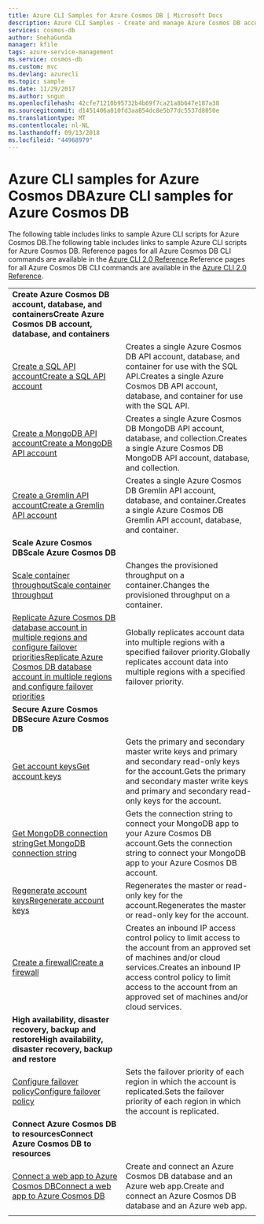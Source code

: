 ```yaml
---
title: Azure CLI Samples for Azure Cosmos DB | Microsoft Docs
description: Azure CLI Samples - Create and manage Azure Cosmos DB accounts, databases, containers, regions, and firewalls.
services: cosmos-db
author: SnehaGunda
manager: kfile
tags: azure-service-management
ms.service: cosmos-db
ms.custom: mvc
ms.devlang: azurecli
ms.topic: sample
ms.date: 11/29/2017
ms.author: sngun
ms.openlocfilehash: 42cfe71210b95732b4b69f7ca21a8b647e187a38
ms.sourcegitcommit: d1451406a010fd3aa854dc8e5b77dc5537d8050e
ms.translationtype: MT
ms.contentlocale: nl-NL
ms.lasthandoff: 09/13/2018
ms.locfileid: "44968979"
---
```

# <a name="azure-cli-samples-for-azure-cosmos-db"></a><span data-ttu-id="f8070-103">Azure CLI samples for Azure Cosmos DB</span><span class="sxs-lookup"><span data-stu-id="f8070-103">Azure CLI samples for Azure Cosmos DB</span></span>

<span data-ttu-id="f8070-104">The following table includes links to sample Azure CLI scripts for Azure Cosmos DB.</span><span class="sxs-lookup"><span data-stu-id="f8070-104">The following table includes links to sample Azure CLI scripts for Azure Cosmos DB.</span></span> <span data-ttu-id="f8070-105">Reference pages for all Azure Cosmos DB CLI commands are available in the [Azure CLI 2.0 Reference](https://docs.microsoft.com/cli/azure/cosmosdb).</span><span class="sxs-lookup"><span data-stu-id="f8070-105">Reference pages for all Azure Cosmos DB CLI commands are available in the [Azure CLI 2.0 Reference](https://docs.microsoft.com/cli/azure/cosmosdb).</span></span>

| |  |
|---|---|
|<span data-ttu-id="f8070-106">**Create Azure Cosmos DB account, database, and containers**</span><span class="sxs-lookup"><span data-stu-id="f8070-106">**Create Azure Cosmos DB account, database, and containers**</span></span>||
|[<span data-ttu-id="f8070-107">Create a SQL API account</span><span class="sxs-lookup"><span data-stu-id="f8070-107">Create a SQL API account</span></span>](scripts/create-database-account-collections-cli.md?toc=%2fcli%2fazure%2ftoc.json)| <span data-ttu-id="f8070-108">Creates a single Azure Cosmos DB API account, database, and container for use with the SQL API.</span><span class="sxs-lookup"><span data-stu-id="f8070-108">Creates a single Azure Cosmos DB API account, database, and container for use with the SQL API.</span></span> |
| [<span data-ttu-id="f8070-109">Create a MongoDB API account</span><span class="sxs-lookup"><span data-stu-id="f8070-109">Create a MongoDB API account</span></span>](scripts/create-mongodb-database-account-cli.md?toc=%2fcli%2fazure%2ftoc.json) | <span data-ttu-id="f8070-110">Creates a single Azure Cosmos DB MongoDB API account, database, and collection.</span><span class="sxs-lookup"><span data-stu-id="f8070-110">Creates a single Azure Cosmos DB MongoDB API account, database, and collection.</span></span> |
| [<span data-ttu-id="f8070-111">Create a Gremlin API account</span><span class="sxs-lookup"><span data-stu-id="f8070-111">Create a Gremlin API account</span></span>](scripts/create-graph-database-account-cli.md?toc=%2fcli%2fazure%2ftoc.json) | <span data-ttu-id="f8070-112">Creates a single Azure Cosmos DB Gremlin API account, database, and container.</span><span class="sxs-lookup"><span data-stu-id="f8070-112">Creates a single Azure Cosmos DB Gremlin API account, database, and container.</span></span> |
|<span data-ttu-id="f8070-113">**Scale Azure Cosmos DB**</span><span class="sxs-lookup"><span data-stu-id="f8070-113">**Scale Azure Cosmos DB**</span></span>||
| [<span data-ttu-id="f8070-114">Scale container throughput</span><span class="sxs-lookup"><span data-stu-id="f8070-114">Scale container throughput</span></span>](scripts/scale-collection-throughput-cli.md?toc=%2fcli%2fazure%2ftoc.json) | <span data-ttu-id="f8070-115">Changes the provisioned throughput on a container.</span><span class="sxs-lookup"><span data-stu-id="f8070-115">Changes the provisioned throughput on a container.</span></span>|
|[<span data-ttu-id="f8070-116">Replicate Azure Cosmos DB database account in multiple regions and configure failover priorities</span><span class="sxs-lookup"><span data-stu-id="f8070-116">Replicate Azure Cosmos DB database account in multiple regions and configure failover priorities</span></span>](scripts/scale-multiregion-cli.md?toc=%2fcli%2fazure%2ftoc.json)|<span data-ttu-id="f8070-117">Globally replicates account data into multiple regions with a specified failover priority.</span><span class="sxs-lookup"><span data-stu-id="f8070-117">Globally replicates account data into multiple regions with a specified failover priority.</span></span>|
|<span data-ttu-id="f8070-118">**Secure Azure Cosmos DB**</span><span class="sxs-lookup"><span data-stu-id="f8070-118">**Secure Azure Cosmos DB**</span></span>||
| [<span data-ttu-id="f8070-119">Get account keys</span><span class="sxs-lookup"><span data-stu-id="f8070-119">Get account keys</span></span>](scripts/secure-get-account-key-cli.md?toc=%2fcli%2fazure%2ftoc.json) | <span data-ttu-id="f8070-120">Gets the primary and secondary master write keys and primary and secondary read-only keys for the account.</span><span class="sxs-lookup"><span data-stu-id="f8070-120">Gets the primary and secondary master write keys and primary and secondary read-only keys for the account.</span></span>|
| [<span data-ttu-id="f8070-121">Get MongoDB connection string</span><span class="sxs-lookup"><span data-stu-id="f8070-121">Get MongoDB connection string</span></span>](scripts/secure-mongo-connection-string-cli.md?toc=%2fcli%2fazure%2ftoc.json) | <span data-ttu-id="f8070-122">Gets the connection string to connect your MongoDB app to your Azure Cosmos DB account.</span><span class="sxs-lookup"><span data-stu-id="f8070-122">Gets the connection string to connect your MongoDB app to your Azure Cosmos DB account.</span></span>|
|[<span data-ttu-id="f8070-123">Regenerate account keys</span><span class="sxs-lookup"><span data-stu-id="f8070-123">Regenerate account keys</span></span>](scripts/secure-regenerate-key-cli.md?toc=%2fcli%2fazure%2ftoc.json)|<span data-ttu-id="f8070-124">Regenerates the master or read-only key for the account.</span><span class="sxs-lookup"><span data-stu-id="f8070-124">Regenerates the master or read-only key for the account.</span></span>|
|[<span data-ttu-id="f8070-125">Create a firewall</span><span class="sxs-lookup"><span data-stu-id="f8070-125">Create a firewall</span></span>](scripts/create-firewall-cli.md?toc=%2fcli%2fazure%2ftoc.json)| <span data-ttu-id="f8070-126">Creates an inbound IP access control policy to limit access to the account from an approved set of machines and/or cloud services.</span><span class="sxs-lookup"><span data-stu-id="f8070-126">Creates an inbound IP access control policy to limit access to the account from an approved set of machines and/or cloud services.</span></span>|
|<span data-ttu-id="f8070-127">**High availability, disaster recovery, backup and restore**</span><span class="sxs-lookup"><span data-stu-id="f8070-127">**High availability, disaster recovery, backup and restore**</span></span>||
|[<span data-ttu-id="f8070-128">Configure failover policy</span><span class="sxs-lookup"><span data-stu-id="f8070-128">Configure failover policy</span></span>](scripts/ha-failover-policy-cli.md?toc=%2fcli%2fazure%2ftoc.json)|<span data-ttu-id="f8070-129">Sets the failover priority of each region in which the account is replicated.</span><span class="sxs-lookup"><span data-stu-id="f8070-129">Sets the failover priority of each region in which the account is replicated.</span></span>|
|<span data-ttu-id="f8070-130">**Connect Azure Cosmos DB to resources**</span><span class="sxs-lookup"><span data-stu-id="f8070-130">**Connect Azure Cosmos DB to resources**</span></span>||
|[<span data-ttu-id="f8070-131">Connect a web app to Azure Cosmos DB</span><span class="sxs-lookup"><span data-stu-id="f8070-131">Connect a web app to Azure Cosmos DB</span></span>](../app-service/scripts/app-service-cli-app-service-documentdb.md?toc=%2fcli%2fazure%2ftoc.json)|<span data-ttu-id="f8070-132">Create and connect an Azure Cosmos DB database and an Azure web app.</span><span class="sxs-lookup"><span data-stu-id="f8070-132">Create and connect an Azure Cosmos DB database and an Azure web app.</span></span>|
|||
